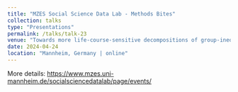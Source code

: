 ```yaml
---
title: "MZES Social Science Data Lab - Methods Bites"
collection: talks
type: "Presentations"
permalink: /talks/talk-23
venue: "Towards more life-course-sensitive decompositions of group-inequalities: Two approaches applied to the Gender Pension Gap"
date: 2024-04-24
location: "Mannheim, Germany | online" 
---
```


More details: https://www.mzes.uni-mannheim.de/socialsciencedatalab/page/events/

